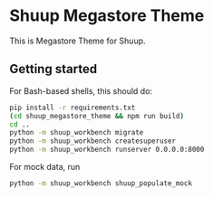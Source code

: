 Shuup Megastore Theme
=====================

This is Megastore Theme for Shuup.

Getting started
---------------

For Bash-based shells, this should do:

```bash
pip install -r requirements.txt
(cd shuup_megastore_theme && npm run build)
cd ..
python -m shuup_workbench migrate
python -m shuup_workbench createsuperuser
python -m shuup_workbench runserver 0.0.0.0:8000
```

For mock data, run

```bash
python -m shuup_workbench shuup_populate_mock
```
